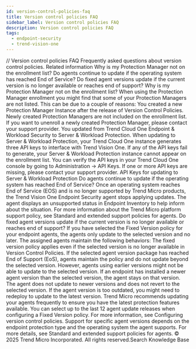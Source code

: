 ```yaml
---
id: version-control-policies-faq
title: Version control policies FAQ
sidebar_label: Version control policies FAQ
description: Version control policies FAQ
tags:
  - endpoint-security
  - trend-vision-one
---
```


/*<![CDATA[*/ $('#title').html($('meta[name=map-description]').attr('content')); /*]]>*/ Version control policies FAQ Frequently asked questions about version control policies. Related information Why is my Protection Manager not on the enrollment list? Do agents continue to update if the operating system has reached End of Service? Do fixed agent versions update if the current version is no longer available or reaches end of support? Why is my Protection Manager not on the enrollment list? When using the Protection Manager enrollment you might find that some of your Protection Managers are not listed. This can be due to a couple of reasons: You created a new Protection Manager Instance after the release of Version Control Policies. Newly created Protection Managers are not included on the enrollment list. If you want to unenroll a newly created Protection Manager, please contact your support provider. You updated from Trend Cloud One Endpoint & Workload Security to Server & Workload Protection. When updating to Server & Workload Protection, your Trend Cloud One instance generates three API keys to interface with Trend Vision One. If any of the API keys fail to generate, your Server & Workload Protection instance cannot appear on the enrollment list. You can verify the API keys in your Trend Cloud One console by going to Administration → API Keys. If one or more API keys are missing, please contact your support provider. API Keys for updating to Server & Workload Protection Do agents continue to update if the operating system has reached End of Service? Once an operating system reaches End of Service (EOS) and is no longer supported by Trend Micro products, the Trend Vision One Endpoint Security agent stops applying updates. The agent displays an unsupported status in Endpoint Inventory to help inform about the situation. For more information about the Trend Micro platform support policy, see Standard and extended support policies for agents. Do fixed agent versions update if the current version is no longer available or reaches end of support? If you have selected the Fixed Version policy for your endpoint agents, the agents only update to the selected version and no later. The assigned agents maintain the following behaviors: The fixed version policy applies even if the selected version is no longer available in Version Control Policies. If the selected agent version package has reached End of Support (EoS), agents maintain the policy and do not update beyond the selected version. However, agents using earlier versions might not be able to update to the selected version. If an endpoint has installed a newer agent version than the selected version, the agent stays on that version. The agent does not update to newer versions and does not revert to the selected version. If the agent version is too outdated, you might need to redeploy to update to the latest version. Trend Micro recommends updating your agents frequently to ensure you have the latest protection features available. You can select up to the last 12 agent update releases when configuring a Fixed Version policy. For more information, see Configuring version control policies. Support for specific agent versions depends on the endpoint protection type and the operating system the agent supports. For more details, see Standard and extended support policies for agents. © 2025 Trend Micro Incorporated. All rights reserved.Search Knowledge Base